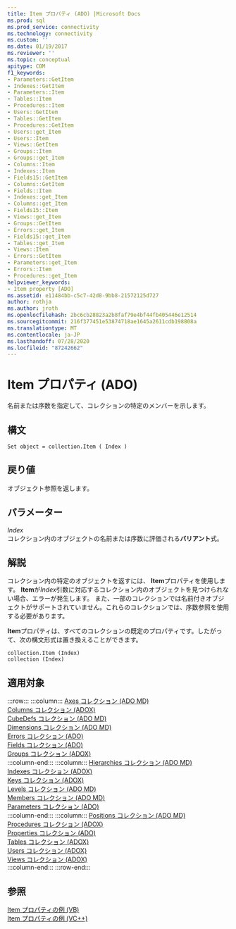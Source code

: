 ```yaml
---
title: Item プロパティ (ADO) |Microsoft Docs
ms.prod: sql
ms.prod_service: connectivity
ms.technology: connectivity
ms.custom: ''
ms.date: 01/19/2017
ms.reviewer: ''
ms.topic: conceptual
apitype: COM
f1_keywords:
- Parameters::GetItem
- Indexes::GetItem
- Parameters::Item
- Tables::Item
- Procedures::Item
- Users::GetItem
- Tables::GetItem
- Procedures::GetItem
- Users::get_Item
- Users::Item
- Views::GetItem
- Groups::Item
- Groups::get_Item
- Columns::Item
- Indexes::Item
- Fields15::GetItem
- Columns::GetItem
- Fields::Item
- Indexes::get_Item
- Columns::get_Item
- Fields15::Item
- Views::get_Item
- Groups::GetItem
- Errors::get_Item
- Fields15::get_Item
- Tables::get_Item
- Views::Item
- Errors::GetItem
- Parameters::get_Item
- Errors::Item
- Procedures::get_Item
helpviewer_keywords:
- Item property [ADO]
ms.assetid: e11484bb-c5c7-42d8-9bb8-21572125d727
author: rothja
ms.author: jroth
ms.openlocfilehash: 2bc6cb28823a2b8faf79e4bf44fb405446e12514
ms.sourcegitcommit: 216f377451e53874718ae1645a2611cdb198808a
ms.translationtype: MT
ms.contentlocale: ja-JP
ms.lasthandoff: 07/28/2020
ms.locfileid: "87242662"
---
```

# <a name="item-property-ado"></a>Item プロパティ (ADO)
名前または序数を指定して、コレクションの特定のメンバーを示します。  
  
## <a name="syntax"></a>構文  
  
```  
Set object = collection.Item ( Index )  
```  
  
## <a name="return-value"></a>戻り値  
 オブジェクト参照を返します。  
  
## <a name="parameters"></a>パラメーター  
 *Index*  
 コレクション内のオブジェクトの名前または序数に評価される**バリアント**式。  
  
## <a name="remarks"></a>解説  
 コレクション内の特定のオブジェクトを返すには、 **Item**プロパティを使用します。 **Item**が*Index*引数に対応するコレクション内のオブジェクトを見つけられない場合、エラーが発生します。 また、一部のコレクションでは名前付きオブジェクトがサポートされていません。これらのコレクションでは、序数参照を使用する必要があります。  
  
 **Item**プロパティは、すべてのコレクションの既定のプロパティです。したがって、次の構文形式は置き換えることができます。  
  
```  
collection.Item (Index)  
collection (Index)  
```  
  
## <a name="applies-to"></a>適用対象  

:::row:::
    :::column:::
        [Axes コレクション (ADO MD)](../../../ado/reference/ado-md-api/axes-collection-ado-md.md)  
        [Columns コレクション (ADOX)](../../../ado/reference/adox-api/columns-collection-adox.md)  
        [CubeDefs コレクション (ADO MD)](../../../ado/reference/ado-md-api/cubedefs-collection-ado-md.md)  
        [Dimensions コレクション (ADO MD)](../../../ado/reference/ado-md-api/dimensions-collection-ado-md.md)  
        [Errors コレクション (ADO)](../../../ado/reference/ado-api/errors-collection-ado.md)  
        [Fields コレクション (ADO)](../../../ado/reference/ado-api/fields-collection-ado.md)  
        [Groups コレクション (ADOX)](../../../ado/reference/adox-api/groups-collection-adox.md)  
    :::column-end:::
    :::column:::
        [Hierarchies コレクション (ADO MD)](../../../ado/reference/ado-md-api/hierarchies-collection-ado-md.md)  
        [Indexes コレクション (ADOX)](../../../ado/reference/adox-api/indexes-collection-adox.md)  
        [Keys コレクション (ADOX)](../../../ado/reference/adox-api/keys-collection-adox.md)  
        [Levels コレクション (ADO MD)](../../../ado/reference/ado-md-api/levels-collection-ado-md.md)  
        [Members コレクション (ADO MD)](../../../ado/reference/ado-md-api/members-collection-ado-md.md)  
        [Parameters コレクション (ADO)](../../../ado/reference/ado-api/parameters-collection-ado.md)  
    :::column-end:::
    :::column:::
        [Positions コレクション (ADO MD)](../../../ado/reference/ado-md-api/positions-collection-ado-md.md)  
        [Procedures コレクション (ADOX)](../../../ado/reference/adox-api/procedures-collection-adox.md)  
        [Properties コレクション (ADO)](../../../ado/reference/ado-api/properties-collection-ado.md)  
        [Tables コレクション (ADOX)](../../../ado/reference/adox-api/tables-collection-adox.md)  
        [Users コレクション (ADOX)](../../../ado/reference/adox-api/users-collection-adox.md)  
        [Views コレクション (ADOX)](../../../ado/reference/adox-api/views-collection-adox.md)  
    :::column-end:::
:::row-end:::

## <a name="see-also"></a>参照  
 [Item プロパティの例 (VB)](../../../ado/reference/ado-api/item-property-example-vb.md)   
 [Item プロパティの例 (VC++)](../../../ado/reference/ado-api/item-property-example-vc.md)   
